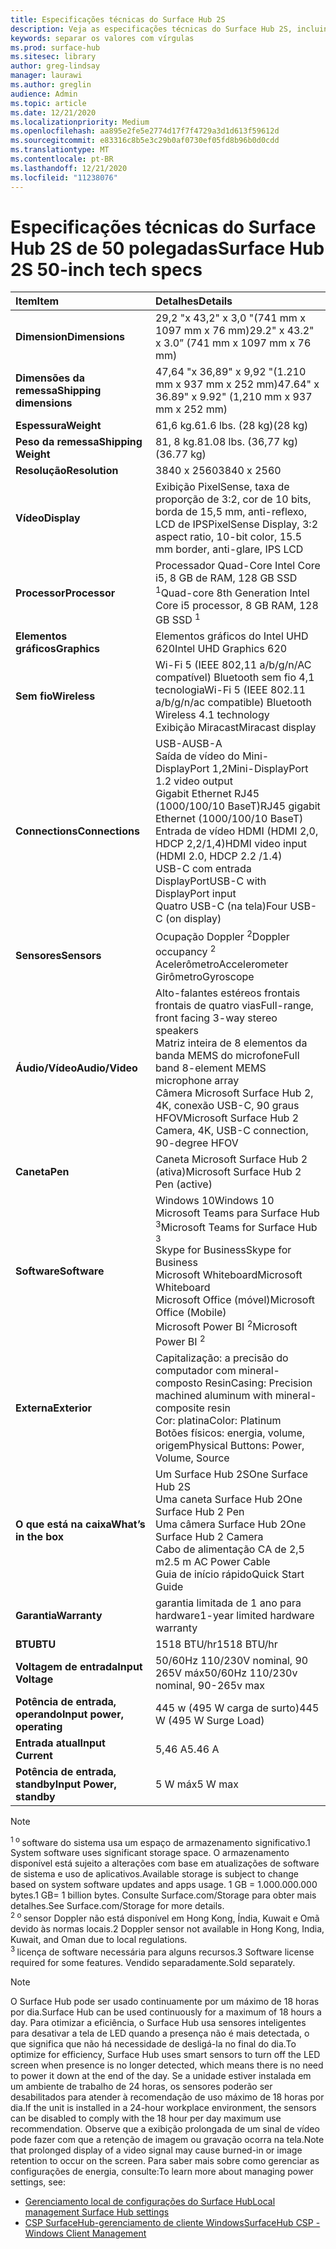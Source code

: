 ```yaml
---
title: Especificações técnicas do Surface Hub 2S
description: Veja as especificações técnicas do Surface Hub 2S, incluindo a caneta, câmera e especificações opcionais da bateria celular.
keywords: separar os valores com vírgulas
ms.prod: surface-hub
ms.sitesec: library
author: greg-lindsay
manager: laurawi
ms.author: greglin
audience: Admin
ms.topic: article
ms.date: 12/21/2020
ms.localizationpriority: Medium
ms.openlocfilehash: aa895e2fe5e2774d17f7f4729a3d1d613f59612d
ms.sourcegitcommit: e83316c8b5e3c29b0af0730ef05fd8b96b0d0cdd
ms.translationtype: MT
ms.contentlocale: pt-BR
ms.lasthandoff: 12/21/2020
ms.locfileid: "11238076"
---
```

# <span data-ttu-id="05755-104">Especificações técnicas do Surface Hub 2S de 50 polegadas</span><span class="sxs-lookup"><span data-stu-id="05755-104">Surface Hub 2S 50-inch tech specs</span></span>

|**<span data-ttu-id="05755-105">Item</span><span class="sxs-lookup"><span data-stu-id="05755-105">Item</span></span>**|**<span data-ttu-id="05755-106">Detalhes</span><span class="sxs-lookup"><span data-stu-id="05755-106">Details</span></span>**|
|:------ |:--------- |
|**<span data-ttu-id="05755-107">Dimension</span><span class="sxs-lookup"><span data-stu-id="05755-107">Dimensions</span></span>**| <span data-ttu-id="05755-108">29,2 "x 43,2" x 3,0 "(741 mm x 1097 mm x 76 mm)</span><span class="sxs-lookup"><span data-stu-id="05755-108">29.2" x 43.2" x 3.0” (741 mm x 1097 mm x 76 mm)</span></span> |
|**<span data-ttu-id="05755-109">Dimensões da remessa</span><span class="sxs-lookup"><span data-stu-id="05755-109">Shipping dimensions</span></span>**| <span data-ttu-id="05755-110">47,64 "x 36,89" x 9,92 "(1.210 mm x 937 mm x 252 mm)</span><span class="sxs-lookup"><span data-stu-id="05755-110">47.64" x 36.89" x 9.92" (1,210 mm x 937 mm x 252 mm)</span></span>|
|**<span data-ttu-id="05755-111">Espessura</span><span class="sxs-lookup"><span data-stu-id="05755-111">Weight</span></span>**| <span data-ttu-id="05755-112">61,6 kg.</span><span class="sxs-lookup"><span data-stu-id="05755-112">61.6 lbs.</span></span> <span data-ttu-id="05755-113">(28 kg)</span><span class="sxs-lookup"><span data-stu-id="05755-113">(28 kg)</span></span> |
|**<span data-ttu-id="05755-114">Peso da remessa</span><span class="sxs-lookup"><span data-stu-id="05755-114">Shipping Weight</span></span>**| <span data-ttu-id="05755-115">81, 8 kg.</span><span class="sxs-lookup"><span data-stu-id="05755-115">81.08 lbs.</span></span> <span data-ttu-id="05755-116">(36,77 kg)</span><span class="sxs-lookup"><span data-stu-id="05755-116">(36.77 kg)</span></span> |
|**<span data-ttu-id="05755-117">Resolução</span><span class="sxs-lookup"><span data-stu-id="05755-117">Resolution</span></span>**| <span data-ttu-id="05755-118">3840 x 2560</span><span class="sxs-lookup"><span data-stu-id="05755-118">3840 x 2560</span></span> |
|**<span data-ttu-id="05755-119">Vídeo</span><span class="sxs-lookup"><span data-stu-id="05755-119">Display</span></span>**| <span data-ttu-id="05755-120">Exibição PixelSense, taxa de proporção de 3:2, cor de 10 bits, borda de 15,5 mm, anti-reflexo, LCD de IPS</span><span class="sxs-lookup"><span data-stu-id="05755-120">PixelSense Display, 3:2 aspect ratio, 10-bit color, 15.5 mm border, anti-glare, IPS LCD</span></span> |
|**<span data-ttu-id="05755-121">Processor</span><span class="sxs-lookup"><span data-stu-id="05755-121">Processor</span></span>**| <span data-ttu-id="05755-122">Processador Quad-Core Intel Core i5, 8 GB de RAM, 128 GB SSD <sup> 1</span><span class="sxs-lookup"><span data-stu-id="05755-122">Quad-core 8th Generation Intel Core i5 processor, 8 GB RAM, 128 GB SSD <sup>1</span></span></sup> |
|**<span data-ttu-id="05755-123">Elementos gráficos</span><span class="sxs-lookup"><span data-stu-id="05755-123">Graphics</span></span>**| <span data-ttu-id="05755-124">Elementos gráficos do Intel UHD 620</span><span class="sxs-lookup"><span data-stu-id="05755-124">Intel UHD Graphics 620</span></span> |
|**<span data-ttu-id="05755-125">Sem fio</span><span class="sxs-lookup"><span data-stu-id="05755-125">Wireless</span></span>**| <span data-ttu-id="05755-126">Wi-Fi 5 (IEEE 802,11 a/b/g/n/AC compatível) Bluetooth sem fio 4,1 tecnologia</span><span class="sxs-lookup"><span data-stu-id="05755-126">Wi-Fi 5 (IEEE 802.11 a/b/g/n/ac compatible) Bluetooth Wireless 4.1 technology</span></span> <br> <span data-ttu-id="05755-127">Exibição Miracast</span><span class="sxs-lookup"><span data-stu-id="05755-127">Miracast display</span></span> |
|**<span data-ttu-id="05755-128">Connections</span><span class="sxs-lookup"><span data-stu-id="05755-128">Connections</span></span>**| <span data-ttu-id="05755-129">USB-A</span><span class="sxs-lookup"><span data-stu-id="05755-129">USB-A</span></span> <br> <span data-ttu-id="05755-130">Saída de vídeo do Mini-DisplayPort 1,2</span><span class="sxs-lookup"><span data-stu-id="05755-130">Mini-DisplayPort 1.2 video output</span></span> <br> <span data-ttu-id="05755-131">Gigabit Ethernet RJ45 (1000/100/10 BaseT)</span><span class="sxs-lookup"><span data-stu-id="05755-131">RJ45 gigabit Ethernet (1000/100/10 BaseT)</span></span> <br> <span data-ttu-id="05755-132">Entrada de vídeo HDMI (HDMI 2,0, HDCP 2,2/1,4)</span><span class="sxs-lookup"><span data-stu-id="05755-132">HDMI video input (HDMI 2.0, HDCP 2.2 /1.4)</span></span> <br> <span data-ttu-id="05755-133">USB-C com entrada DisplayPort</span><span class="sxs-lookup"><span data-stu-id="05755-133">USB-C with DisplayPort input</span></span> <br> <span data-ttu-id="05755-134">Quatro USB-C (na tela)</span><span class="sxs-lookup"><span data-stu-id="05755-134">Four USB-C (on display)</span></span> |
|**<span data-ttu-id="05755-135">Sensores</span><span class="sxs-lookup"><span data-stu-id="05755-135">Sensors</span></span>**| <span data-ttu-id="05755-136">Ocupação Doppler <sup> 2</span><span class="sxs-lookup"><span data-stu-id="05755-136">Doppler occupancy <sup>2</span></span></sup> <br> <span data-ttu-id="05755-137">Acelerômetro</span><span class="sxs-lookup"><span data-stu-id="05755-137">Accelerometer</span></span> <br> <span data-ttu-id="05755-138">Girômetro</span><span class="sxs-lookup"><span data-stu-id="05755-138">Gyroscope</span></span> |
|**<span data-ttu-id="05755-139">Áudio/Vídeo</span><span class="sxs-lookup"><span data-stu-id="05755-139">Audio/Video</span></span>**| <span data-ttu-id="05755-140">Alto-falantes estéreos frontais frontais de quatro vias</span><span class="sxs-lookup"><span data-stu-id="05755-140">Full-range, front facing 3-way stereo speakers</span></span> <br> <span data-ttu-id="05755-141">Matriz inteira de 8 elementos da banda MEMS do microfone</span><span class="sxs-lookup"><span data-stu-id="05755-141">Full band 8-element MEMS microphone array</span></span> <br> <span data-ttu-id="05755-142">Câmera Microsoft Surface Hub 2, 4K, conexão USB-C, 90 graus HFOV</span><span class="sxs-lookup"><span data-stu-id="05755-142">Microsoft Surface Hub 2 Camera, 4K, USB-C connection, 90-degree HFOV</span></span> |
|**<span data-ttu-id="05755-143">Caneta</span><span class="sxs-lookup"><span data-stu-id="05755-143">Pen</span></span>**| <span data-ttu-id="05755-144">Caneta Microsoft Surface Hub 2 (ativa)</span><span class="sxs-lookup"><span data-stu-id="05755-144">Microsoft Surface Hub 2 Pen (active)</span></span> |
|**<span data-ttu-id="05755-145">Software</span><span class="sxs-lookup"><span data-stu-id="05755-145">Software</span></span>**| <span data-ttu-id="05755-146">Windows 10</span><span class="sxs-lookup"><span data-stu-id="05755-146">Windows 10</span></span> <br> <span data-ttu-id="05755-147">Microsoft Teams para Surface Hub <sup> 3</span><span class="sxs-lookup"><span data-stu-id="05755-147">Microsoft Teams for Surface Hub <sup>3</span></span></sup> <br> <span data-ttu-id="05755-148">Skype for Business</span><span class="sxs-lookup"><span data-stu-id="05755-148">Skype for Business</span></span> <br> <span data-ttu-id="05755-149">Microsoft Whiteboard</span><span class="sxs-lookup"><span data-stu-id="05755-149">Microsoft Whiteboard</span></span> <br> <span data-ttu-id="05755-150">Microsoft Office (móvel)</span><span class="sxs-lookup"><span data-stu-id="05755-150">Microsoft Office (Mobile)</span></span> <br> <span data-ttu-id="05755-151">Microsoft Power BI <sup> 2</span><span class="sxs-lookup"><span data-stu-id="05755-151">Microsoft Power BI <sup>2</span></span></sup> |
|**<span data-ttu-id="05755-152">Externa</span><span class="sxs-lookup"><span data-stu-id="05755-152">Exterior</span></span>**| <span data-ttu-id="05755-153">Capitalização: a precisão do computador com mineral-composto Resin</span><span class="sxs-lookup"><span data-stu-id="05755-153">Casing: Precision machined aluminum with mineral-composite resin</span></span> <br> <span data-ttu-id="05755-154">Cor: platina</span><span class="sxs-lookup"><span data-stu-id="05755-154">Color: Platinum</span></span> <br> <span data-ttu-id="05755-155">Botões físicos: energia, volume, origem</span><span class="sxs-lookup"><span data-stu-id="05755-155">Physical Buttons: Power, Volume, Source</span></span> |
|**<span data-ttu-id="05755-156">O que está na caixa</span><span class="sxs-lookup"><span data-stu-id="05755-156">What’s in the box</span></span>**| <span data-ttu-id="05755-157">Um Surface Hub 2S</span><span class="sxs-lookup"><span data-stu-id="05755-157">One Surface Hub 2S</span></span> <br> <span data-ttu-id="05755-158">Uma caneta Surface Hub 2</span><span class="sxs-lookup"><span data-stu-id="05755-158">One Surface Hub 2 Pen</span></span>  <br> <span data-ttu-id="05755-159">Uma câmera Surface Hub 2</span><span class="sxs-lookup"><span data-stu-id="05755-159">One Surface Hub 2 Camera</span></span> <br> <span data-ttu-id="05755-160">Cabo de alimentação CA de 2,5 m</span><span class="sxs-lookup"><span data-stu-id="05755-160">2.5 m AC Power Cable</span></span> <br> <span data-ttu-id="05755-161">Guia de início rápido</span><span class="sxs-lookup"><span data-stu-id="05755-161">Quick Start Guide</span></span> |
|**<span data-ttu-id="05755-162">Garantia</span><span class="sxs-lookup"><span data-stu-id="05755-162">Warranty</span></span>**| <span data-ttu-id="05755-163">garantia limitada de 1 ano para hardware</span><span class="sxs-lookup"><span data-stu-id="05755-163">1-year limited hardware warranty</span></span> |
|**<span data-ttu-id="05755-164">BTU</span><span class="sxs-lookup"><span data-stu-id="05755-164">BTU</span></span>**| <span data-ttu-id="05755-165">1518 BTU/hr</span><span class="sxs-lookup"><span data-stu-id="05755-165">1518 BTU/hr</span></span> |
|**<span data-ttu-id="05755-166">Voltagem de entrada</span><span class="sxs-lookup"><span data-stu-id="05755-166">Input Voltage</span></span>**| <span data-ttu-id="05755-167">50/60Hz 110/230V nominal, 90 265V máx</span><span class="sxs-lookup"><span data-stu-id="05755-167">50/60Hz 110/230v nominal, 90-265v max</span></span> |
|**<span data-ttu-id="05755-168">Potência de entrada, operando</span><span class="sxs-lookup"><span data-stu-id="05755-168">Input power, operating</span></span>**| <span data-ttu-id="05755-169">445 w (495 W carga de surto)</span><span class="sxs-lookup"><span data-stu-id="05755-169">445 W (495 W Surge Load)</span></span> |
|**<span data-ttu-id="05755-170">Entrada atual</span><span class="sxs-lookup"><span data-stu-id="05755-170">Input Current</span></span>**| <span data-ttu-id="05755-171">5,46 A</span><span class="sxs-lookup"><span data-stu-id="05755-171">5.46 A</span></span> |
|**<span data-ttu-id="05755-172">Potência de entrada, standby</span><span class="sxs-lookup"><span data-stu-id="05755-172">Input Power, standby</span></span>**| <span data-ttu-id="05755-173">5 W máx</span><span class="sxs-lookup"><span data-stu-id="05755-173">5 W max</span></span>  |

> [!NOTE]
> <sup><span data-ttu-id="05755-174">1 o </sup> software do sistema usa um espaço de armazenamento significativo.</span><span class="sxs-lookup"><span data-stu-id="05755-174">1</sup> System software uses significant storage space.</span></span> <span data-ttu-id="05755-175">O armazenamento disponível está sujeito a alterações com base em atualizações de software de sistema e uso de aplicativos.</span><span class="sxs-lookup"><span data-stu-id="05755-175">Available storage is subject to change based on system software updates and apps usage.</span></span> <span data-ttu-id="05755-176">1 GB = 1.000.000.000 bytes.</span><span class="sxs-lookup"><span data-stu-id="05755-176">1 GB= 1 billion bytes.</span></span> <span data-ttu-id="05755-177">Consulte Surface.com/Storage para obter mais detalhes.</span><span class="sxs-lookup"><span data-stu-id="05755-177">See Surface.com/Storage for more details.</span></span> <br> <sup><span data-ttu-id="05755-178">2 o </sup> sensor Doppler não está disponível em Hong Kong, Índia, Kuwait e Omã devido às normas locais.</span><span class="sxs-lookup"><span data-stu-id="05755-178">2</sup> Doppler sensor not available in Hong Kong, India, Kuwait, and Oman  due to local regulations.</span></span>
<br> <sup><span data-ttu-id="05755-179">3 </sup> licença de software necessária para alguns recursos.</span><span class="sxs-lookup"><span data-stu-id="05755-179">3</sup> Software license required for some features.</span></span> <span data-ttu-id="05755-180">Vendido separadamente.</span><span class="sxs-lookup"><span data-stu-id="05755-180">Sold separately.</span></span><br> 

> [!NOTE]
> <span data-ttu-id="05755-181">O Surface Hub pode ser usado continuamente por um máximo de 18 horas por dia.</span><span class="sxs-lookup"><span data-stu-id="05755-181">Surface Hub can be used continuously for a maximum of 18 hours a day.</span></span> <span data-ttu-id="05755-182">Para otimizar a eficiência, o Surface Hub usa sensores inteligentes para desativar a tela de LED quando a presença não é mais detectada, o que significa que não há necessidade de desligá-la no final do dia.</span><span class="sxs-lookup"><span data-stu-id="05755-182">To optimize for efficiency, Surface Hub uses smart sensors to turn off the LED screen when presence is no longer detected, which means there is no need to power it down at the end of the day.</span></span> <span data-ttu-id="05755-183">Se a unidade estiver instalada em um ambiente de trabalho de 24 horas, os sensores poderão ser desabilitados para atender à recomendação de uso máximo de 18 horas por dia.</span><span class="sxs-lookup"><span data-stu-id="05755-183">If the unit is installed in a 24-hour workplace environment, the sensors can be disabled to comply with the 18 hour per day maximum use recommendation.</span></span> <span data-ttu-id="05755-184">Observe que a exibição prolongada de um sinal de vídeo pode fazer com que a retenção de imagem ou gravação ocorra na tela.</span><span class="sxs-lookup"><span data-stu-id="05755-184">Note that prolonged display of a video signal may cause burned-in or image retention to occur on the screen.</span></span> <span data-ttu-id="05755-185">Para saber mais sobre como gerenciar as configurações de energia, consulte:</span><span class="sxs-lookup"><span data-stu-id="05755-185">To learn more about managing power settings, see:</span></span>
>
> - [<span data-ttu-id="05755-186">Gerenciamento local de configurações do Surface Hub</span><span class="sxs-lookup"><span data-stu-id="05755-186">Local management Surface Hub settings</span></span>](local-management-surface-hub-settings.md)
> - [<span data-ttu-id="05755-187">CSP SurfaceHub-gerenciamento de cliente Windows</span><span class="sxs-lookup"><span data-stu-id="05755-187">SurfaceHub CSP - Windows Client Management</span></span>](https://docs.microsoft.com/windows/client-management/mdm/surfacehub-csp)
